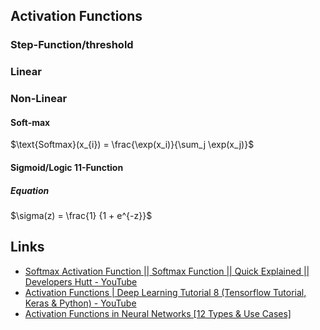 
## Activation Functions

### Step-Function/threshold 
### Linear

### Non-Linear
#### Soft-max
  $\text{Softmax}(x_{i}) = \frac{\exp(x_i)}{\sum_j \exp(x_j)}$



#### Sigmoid/Logic  11-Function
##### Equation 
$\sigma(z) = \frac{1} {1 + e^{-z}}$

## Links
-  [Softmax Activation Function || Softmax Function || Quick Explained || Developers Hutt - YouTube](https://www.youtube.com/watch?v=8ah-qhvaQqU&t=12s) 
- [Activation Functions | Deep Learning Tutorial 8 (Tensorflow Tutorial, Keras & Python) - YouTube](https://www.youtube.com/watch?v=icZItWxw7AI)
- [Activation Functions in Neural Networks [12 Types & Use Cases]](https://www.v7labs.com/blog/neural-networks-activation-functions)